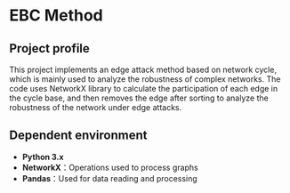 # EBC Method

## Project profile
This project implements an edge attack method based on network cycle, which is mainly used to analyze the robustness of complex networks. The code uses NetworkX library to calculate the participation of each edge in the cycle base, and then removes the edge after sorting to analyze the robustness of the network under edge attacks.

## Dependent environment
- **Python 3.x**
- **NetworkX**：Operations used to process graphs
- **Pandas**：Used for data reading and processing
